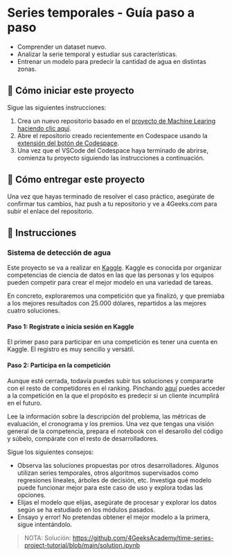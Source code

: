 <!-- hide -->
# Series temporales - Guía paso a paso
<!-- endhide -->

- Comprender un dataset nuevo.
- Analizar la serie temporal y estudiar sus características.
- Entrenar un modelo para predecir la cantidad de agua en distintas zonas.

## 🌱  Cómo iniciar este proyecto

Sigue las siguientes instrucciones:

1. Crea un nuevo repositorio basado en el [proyecto de Machine Learing](https://github.com/4GeeksAcademy/machine-learning-python-template/generate) [haciendo clic aquí](https://github.com/4GeeksAcademy/machine-learning-python-template).
2. Abre el repositorio creado recientemente en Codespace usando la [extensión del botón de Codespace](https://docs.github.com/en/codespaces/developing-in-codespaces/creating-a-codespace-for-a-repository#creating-a-codespace-for-a-repository).
3. Una vez que el VSCode del Codespace haya terminado de abrirse, comienza tu proyecto siguiendo las instrucciones a continuación.

## 🚛 Cómo entregar este proyecto

Una vez que hayas terminado de resolver el caso práctico, asegúrate de confirmar tus cambios, haz push a tu repositorio y ve a 4Geeks.com para subir el enlace del repositorio.

## 📝 Instrucciones

### Sistema de detección de agua

Este proyecto se va a realizar en [Kaggle](https://www.kaggle.com/). Kaggle es conocida por organizar competencias de ciencia de datos en las que las personas y los equipos pueden competir para crear el mejor modelo en una variedad de tareas.

En concreto, exploraremos una competición que ya finalizó, y que premiaba a los mejores resultados con 25.000 dólares, repartidos a las mejores cuatro soluciones.

#### Paso 1: Regístrate o inicia sesión en Kaggle

El primer paso para participar en una competición es tener una cuenta en Kaggle. El registro es muy sencillo y versátil.

#### Paso 2: Participa en la competición

Aunque esté cerrada, todavía puedes subir tus soluciones y compararte con el resto de competidores en el ranking. Pinchando [aquí](https://www.kaggle.com/competitions/acea-water-prediction) puedes acceder a la competición en la que el propósito es predecir si un cliente incumplirá en el futuro.

Lee la información sobre la descripción del problema, las métricas de evaluación, el cronograma y los premios. Una vez que tengas una visión general de la competencia, prepara el notebook con el desarollo del código y súbelo, compárate con el resto de desarrolladores.

Sigue los siguientes consejos:

- Observa las soluciones propuestas por otros desarrolladores. Algunos utilizan series temporales, otros algoritmos supervisados como regresiones lineales, árboles de decisión, etc. Investiga qué modelo puede funcionar mejor para este caso de uso y explora todas las opciones.
- Elijas el modelo que elijas, asegúrate de procesar y explorar los datos según se ha estudiado en los módulos pasados.
- Ensayo y error! No pretendas obtener el mejor modelo a la primera, sigue intentándolo.

> NOTA: Solución: https://github.com/4GeeksAcademy/time-series-project-tutorial/blob/main/solution.ipynb